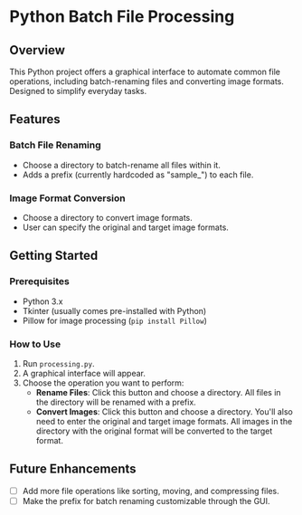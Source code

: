 # Python Batch File Processing

## Overview

This Python project offers a graphical interface to automate common file operations, including batch-renaming files and converting image formats. Designed to simplify everyday tasks.
## Features

### Batch File Renaming

- Choose a directory to batch-rename all files within it.
- Adds a prefix (currently hardcoded as "sample_") to each file.

### Image Format Conversion

- Choose a directory to convert image formats.
- User can specify the original and target image formats.

## Getting Started

### Prerequisites

- Python 3.x
- Tkinter (usually comes pre-installed with Python)
- Pillow for image processing (`pip install Pillow`)

### How to Use

1. Run `processing.py`.
2. A graphical interface will appear.
3. Choose the operation you want to perform:
    - **Rename Files**: Click this button and choose a directory. All files in the directory will be renamed with a prefix.
    - **Convert Images**: Click this button and choose a directory. You'll also need to enter the original and target image formats. All images in the directory with the original format will be converted to the target format.

## Future Enhancements

- [ ] Add more file operations like sorting, moving, and compressing files.
- [ ] Make the prefix for batch renaming customizable through the GUI.
